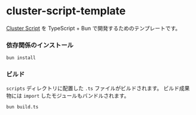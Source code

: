 # cluster-script-template

[Cluster Script](https://docs.cluster.mu/creatorkit/world/cluster-script/) を TypeScript + Bun で開発するためのテンプレートです。

### 依存関係のインストール

```bash
bun install
```

### ビルド

`scripts` ディレクトリに配置した `.ts` ファイルがビルドされます。
ビルド成果物には `import` したモジュールもバンドルされます。

```bash
bun build.ts
```
